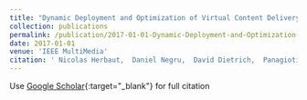 ```yaml
---
title: "Dynamic Deployment and Optimization of Virtual Content Delivery Networks"
collection: publications
permalink: /publication/2017-01-01-Dynamic-Deployment-and-Optimization-of-Virtual-Content-Delivery-Networks
date: 2017-01-01
venue: 'IEEE MultiMedia'
citation: ' Nicolas Herbaut,  Daniel Negru,  David Dietrich,  Panagiotis Papadimitriou, &quot;Dynamic Deployment and Optimization of Virtual Content Delivery Networks.&quot; IEEE MultiMedia, 2017.'
---
```

Use [Google Scholar](https://scholar.google.com/scholar?q=Dynamic+Deployment+and+Optimization+of+Virtual+Content+Delivery+Networks){:target="_blank"} for full citation